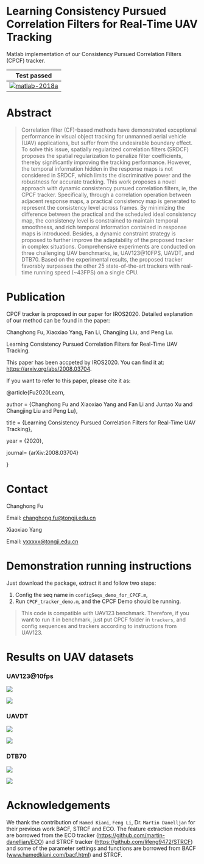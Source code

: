 # Learning Consistency Pursued Correlation Filters for Real-Time UAV Tracking

Matlab implementation of our Consistency Pursued Correlation Filters (CPCF) tracker.

| **Test passed**                                              |
| ------------------------------------------------------------ |
| [![matlab-2018a](https://img.shields.io/badge/matlab-2018a-yellow.svg)](https://www.mathworks.com/products/matlab.html) |


# Abstract 
>Correlation filter (CF)-based methods have demonstrated exceptional performance in visual object tracking for unmanned aerial vehicle (UAV) applications, but suffer from the undesirable boundary effect. To solve this issue, spatially regularized correlation filters (SRDCF) proposes the spatial regularization to penalize filter coefficients, thereby significantly improving the tracking performance. However, the temporal information hidden in the response maps is not considered in SRDCF, which limits the discriminative power and the robustness for accurate tracking. This work proposes a novel approach with dynamic consistency pursued correlation filters, ie, the CPCF tracker.  Specifically, through a correlation operation between adjacent response maps, a practical consistency map is generated to represent the consistency level across frames. By minimizing the difference between the practical and the scheduled ideal consistency map, the consistency level is constrained to maintain temporal smoothness, and rich temporal information contained in response maps is introduced. Besides, a dynamic constraint strategy is proposed to further improve the adaptability of the proposed tracker in complex situations. Comprehensive experiments are conducted on three challenging UAV benchmarks, ie, UAV123@10FPS, UAVDT, and DTB70. Based on the experimental results, the proposed tracker favorably surpasses the other 25 state-of-the-art trackers with real-time running speed (~43FPS) on a single CPU. 	
# Publication

CPCF tracker is proposed in our paper for IROS2020. Detailed explanation of our method can be found in the paper:

Changhong Fu, Xiaoxiao Yang, Fan Li, Changjing Liu, and Peng Lu.

Learning Consistency Pursued Correlation Filters for Real-Time UAV Tracking.

This paper has been accpeted by IROS2020. You can find it at: https://arxiv.org/abs/2008.03704.

If you want to refer to this paper, please cite it as:

@article{Fu2020Learn,

author = {Changhong Fu and Xiaoxiao Yang and Fan Li and Juntao Xu and Changjing Liu and Peng Lu},

title = {Learning Consistency Pursued Correlation Filters for Real-Time UAV Tracking},

year = {2020},

journal= {arXiv:2008.03704}

}

# Contact 
Changhong Fu

Email: changhong.fu@tongji.edu.cn

Xiaoxiao Yang

Email: yxxxxx@tongji.edu.cn

# Demonstration running instructions

Just download the package, extract it and follow two steps:
1. Config the seq name in `configSeqs_demo_for_CPCF.m`,
2. Run `CPCF_tracker_demo.m`, and the CPCF Demo should be running.

>This code is compatible with UAV123 benchmark. Therefore, if you want to run it in benchmark, just put CPCF folder in `trackers`, and config sequences and trackers according to instructions from UAV123. 

# Results on UAV datasets

### UAV123@10fps

![](./results/10fps_error_OPE.png)

![](./results/10fps_overlap_OPE.png)

### UAVDT

![](./results/UAVDT_error_OPE.png)

![](./results/UAVDT_overlap_OPE.png)

### DTB70

![](./results/DTB70_error_OPE.png)

![](./results/DTB70_overlap_OPE.png)



# Acknowledgements

We thank the contribution of `Hamed Kiani`, `Feng Li`, Dr. `Martin Danelljan` for their previous work BACF, STRCF and ECO. The feature extraction modules are borrowed from the ECO tracker (https://github.com/martin-danelljan/ECO) and STRCF tracker (https://github.com/lifeng9472/STRCF) and some of the parameter settings and functions are borrowed from BACF (www.hamedkiani.com/bacf.html) and STRCF.

